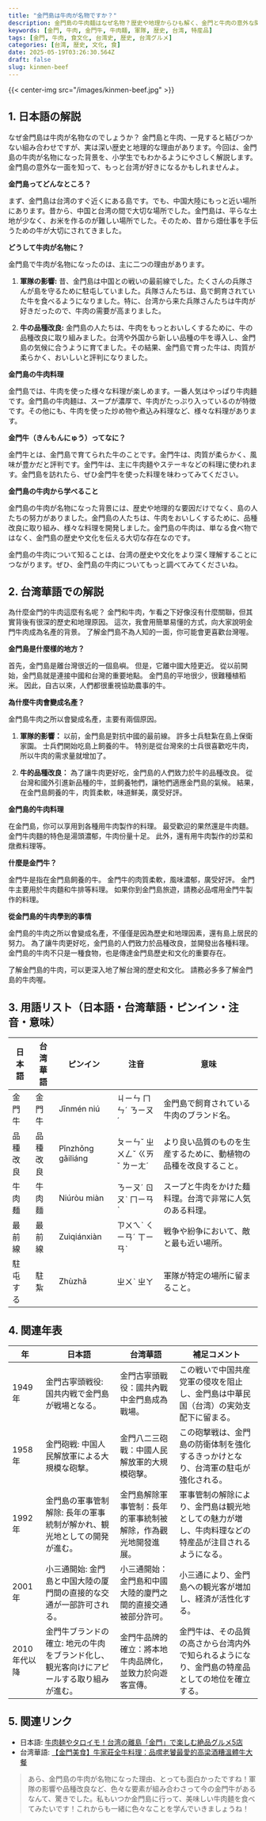 ```yaml
---
title: "金門島は牛肉が名物ですか？"
description: 金門島の牛肉麺はなぜ名物？歴史や地理からひも解く、金門と牛肉の意外な関係。台湾華語訳・用語集・年表付き。
keywords: [金門, 牛肉, 金門牛, 牛肉麺, 軍隊, 歴史, 台湾, 特産品]
tags: [金門, 牛肉, 食文化, 台湾史, 歴史, 台湾グルメ]
categories: [台湾, 歴史, 文化, 食]
date: 2025-05-19T03:26:30.564Z
draft: false
slug: kinmen-beef
---
```


{{< center-img src="/images/kinmen-beef.jpg" >}}

## 1. 日本語の解説

なぜ金門島は牛肉が名物なのでしょうか？ 金門島と牛肉、一見すると結びつかない組み合わせですが、実は深い歴史と地理的な理由があります。今回は、金門島の牛肉が名物になった背景を、小学生でもわかるようにやさしく解説します。金門島の意外な一面を知って、もっと台湾が好きになるかもしれませんよ。

**金門島ってどんなところ？**

まず、金門島は台湾のすぐ近くにある島です。でも、中国大陸にもっと近い場所にあります。昔から、中国と台湾の間で大切な場所でした。金門島は、平らな土地が少なく、お米を作るのが難しい場所でした。そのため、昔から畑仕事を手伝うための牛が大切にされてきました。

**どうして牛肉が名物に？**

金門島で牛肉が名物になったのは、主に二つの理由があります。

1.  **軍隊の影響:** 昔、金門島は中国との戦いの最前線でした。たくさんの兵隊さんが島を守るために駐屯していました。兵隊さんたちは、島で飼育されていた牛を食べるようになりました。特に、台湾から来た兵隊さんたちは牛肉が好きだったので、牛肉の需要が高まりました。

2.  **牛の品種改良:** 金門島の人たちは、牛肉をもっとおいしくするために、牛の品種改良に取り組みました。台湾や外国から新しい品種の牛を導入し、金門島の気候に合うように育てました。その結果、金門島で育った牛は、肉質が柔らかく、おいしいと評判になりました。

**金門島の牛肉料理**

金門島では、牛肉を使った様々な料理が楽しめます。一番人気はやっぱり牛肉麺です。金門島の牛肉麺は、スープが濃厚で、牛肉がたっぷり入っているのが特徴です。その他にも、牛肉を使った炒め物や煮込み料理など、様々な料理があります。

**金門牛（きんもんにゅう）ってなに？**

金門牛とは、金門島で育てられた牛のことです。金門牛は、肉質が柔らかく、風味が豊かだと評判です。金門牛は、主に牛肉麺やステーキなどの料理に使われます。金門島を訪れたら、ぜひ金門牛を使った料理を味わってみてください。

**金門島の牛肉から学べること**

金門島の牛肉が名物になった背景には、歴史や地理的な要因だけでなく、島の人たちの努力がありました。金門島の人たちは、牛肉をおいしくするために、品種改良に取り組み、様々な料理を開発しました。金門島の牛肉は、単なる食べ物ではなく、金門島の歴史や文化を伝える大切な存在なのです。

金門島の牛肉について知ることは、台湾の歴史や文化をより深く理解することにつながります。ぜひ、金門島の牛肉についてもっと調べてみてくださいね。

## 2. 台湾華語での解説

為什麼金門的牛肉這麼有名呢？ 金門和牛肉，乍看之下好像沒有什麼關聯，但其實背後有很深的歷史和地理原因。 這次，我會用簡單易懂的方式，向大家說明金門牛肉成為名產的背景。 了解金門島不為人知的一面，你可能會更喜歡台灣喔。

**金門島是什麼樣的地方？**

首先，金門島是離台灣很近的一個島嶼。 但是，它離中國大陸更近。 從以前開始，金門島就是連接中國和台灣的重要地點。 金門島的平地很少，很難種植稻米。 因此，自古以來，人們都很重視協助農事的牛。

**為什麼牛肉會變成名產？**

金門島牛肉之所以會變成名產，主要有兩個原因。

1.  **軍隊的影響：** 以前，金門島是對抗中國的最前線。 許多士兵駐紮在島上保衛家園。 士兵們開始吃島上飼養的牛。 特別是從台灣來的士兵很喜歡吃牛肉，所以牛肉的需求量就增加了。

2.  **牛的品種改良：** 為了讓牛肉更好吃，金門島的人們致力於牛的品種改良。 從台灣和國外引進新品種的牛，並飼養牠們，讓牠們適應金門島的氣候。 結果，在金門島飼養的牛，肉質柔軟，味道鮮美，廣受好評。

**金門島的牛肉料理**

在金門島，你可以享用到各種用牛肉製作的料理。 最受歡迎的果然還是牛肉麵。 金門牛肉麵的特色是湯頭濃郁，牛肉份量十足。 此外，還有用牛肉製作的炒菜和燉煮料理等。

**什麼是金門牛？**

金門牛是指在金門島飼養的牛。 金門牛的肉質柔軟，風味濃郁，廣受好評。 金門牛主要用於牛肉麵和牛排等料理。 如果你到金門島旅遊，請務必品嚐用金門牛製作的料理。

**從金門島的牛肉學到的事情**

金門島的牛肉之所以會變成名產，不僅僅是因為歷史和地理因素，還有島上居民的努力。 為了讓牛肉更好吃，金門島的人們致力於品種改良，並開發出各種料理。 金門島的牛肉不只是一種食物，也是傳達金門島歷史和文化的重要存在。

了解金門島的牛肉，可以更深入地了解台灣的歷史和文化。 請務必多多了解金門島的牛肉喔。

## 3. 用語リスト（日本語・台湾華語・ピンイン・注音・意味）

| 日本語    | 台湾華語    | ピンイン      | 注音     | 意味                                                                                                                                                                                                                      |
| ------- | ------- | --------- | ------ | ------------------------------------------------------------------------------------------------------------------------------------------------------------------------------------------------------------------------- |
| 金門牛    | 金門牛    | Jīnmén niú | ㄐㄧㄣ ㄇㄣˊ ㄋㄧㄡˊ | 金門島で飼育されている牛肉のブランド名。                                                                                                                                                                                                |
| 品種改良  | 品種改良  | Pǐnzhǒng gǎiliáng | ㄆㄧㄣˇ ㄓㄨㄥˇ ㄍㄞˇ ㄌㄧㄤˊ | より良い品質のものを生産するために、動植物の品種を改良すること。                                                                                                                                                                                          |
| 牛肉麺    | 牛肉麵    | Niúròu miàn | ㄋㄧㄡˊ ㄖㄡˋ ㄇㄧㄢˋ  | スープと牛肉をかけた麺料理。台湾で非常に人気のある料理。                                                                                                                                                                                              |
| 最前線    | 最前線    | Zuìqiánxiàn | ㄗㄨㄟˋ ㄑㄧㄢˊ ㄒㄧㄢˋ | 戦争や紛争において、敵と最も近い場所。                                                                                                                                                                                              |
| 駐屯する   | 駐紮      | Zhùzhā      | ㄓㄨˋ ㄓㄚ | 軍隊が特定の場所に留まること。                                                                                                                                                                                                    |

## 4. 関連年表

| 年        | 日本語                                         | 台湾華語                                        | 補足コメント                                                                                                                          |
| --------- | --------------------------------------------- | --------------------------------------------- | ----------------------------------------------------------------------------------------------------------------------------------- |
| 1949年     | 金門古寧頭戦役: 国共内戦で金門島が戦場となる。                         | 金門古寧頭戰役：國共內戰中金門島成為戰場。                         | この戦いで中国共産党軍の侵攻を阻止し、金門島は中華民国（台湾）の実効支配下に留まる。                                                                                   |
| 1958年     | 金門砲戦: 中国人民解放軍による大規模な砲撃。                             | 金門八二三砲戰：中國人民解放軍的大規模砲擊。                             | この砲撃戦は、金門島の防衛体制を強化するきっかけとなり、台湾軍の駐屯が強化される。                                                                                    |
| 1992年     | 金門島の軍事管制解除: 長年の軍事統制が解かれ、観光地としての開発が進む。                     | 金門島解除軍事管制：長年的軍事統制被解除，作為觀光地開發進展。                     | 軍事管制の解除により、金門島は観光地としての魅力が増し、牛肉料理などの特産品が注目されるようになる。                                                                         |
| 2001年     | 小三通開始: 金門島と中国大陸の厦門間の直接的な交通が一部許可される。                    | 小三通開始：金門島和中國大陸的廈門之間的直接交通被部分許可。                    | 小三通により、金門島への観光客が増加し、経済が活性化する。                                                                                         |
| 2010年代以降 | 金門牛ブランドの確立: 地元の牛肉をブランド化し、観光客向けにアピールする取り組みが進む。               | 金門牛品牌的確立：將本地牛肉品牌化，並致力於向遊客宣傳。               | 金門牛は、その品質の高さから台湾内外で知られるようになり、金門島の特産品としての地位を確立する。                                                                               |

## 5. 関連リンク

*   日本語: [牛肉麺やタロイモ！台湾の離島「金門」で楽しむ絶品グルメ5店](https://www.travel.co.jp/guide/article/42386/)
*   台湾華語: [【金門美食】牛家莊全牛料理：品嚐老饕最愛的高梁酒糟溫體牛大餐](https://kimiyo.tw/kinmen-beef/)

>あら、金門島の牛肉が名物になった理由、とっても面白かったですね！軍隊の影響や品種改良など、色々な要素が組み合わさって今の金門牛があるなんて、驚きでした。私もいつか金門島に行って、美味しい牛肉麺を食べてみたいです！これからも一緒に色々なことを学んでいきましょうね！
